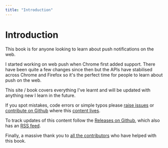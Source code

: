```yaml
---
title: "Introduction"
---
```

# Introduction

This book is for anyone looking to learn about push notifications on the web.

I started working on web push when Chrome first added support. There have been quite a few changes since then but the APIs have stabilised across Chrome and Firefox so it's the perfect time for people to learn about push on the web.

This site / book covers everything I've learnt and will be updated with anything new I learn in the future.

If you spot mistakes, code errors or simple typos please
[raise issues](https://github.com/gauntface/push-book/issues) or
[contribute on Github](https://github.com/gauntface/push-book/) where
this [content lives](https://github.com/gauntface/push-book/).

To track updates of this content follow the [Releases on Github](https://github.com/gauntface/push-book/releases),
which also has an [RSS feed](https://github.com/gauntface/push-book/releases.atom).

Finally, a massive thank you to [all the contributors](https://web-push-book.gauntface.com/contributors.html)
who have helped with this book.
